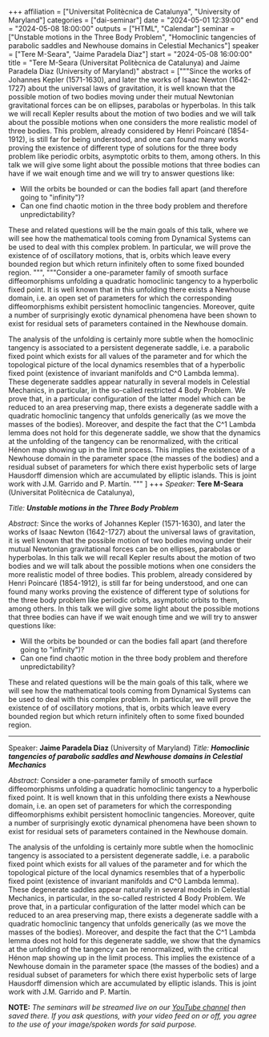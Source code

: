 +++
affiliation = ["Universitat Politècnica de Catalunya", "University of Maryland"]
categories = ["dai-seminar"]
date = "2024-05-01 12:39:00"
end = "2024-05-08 18:00:00"
outputs = ["HTML", "Calendar"]
seminar = ["Unstable motions in the Three Body Problem", "Homoclinic tangencies of parabolic saddles and Newhouse domains in Celestial Mechanics"]
speaker = ["Tere M-Seara", "Jaime Paradela Diaz"]
start = "2024-05-08 16:00:00"
title = "Tere M-Seara (Universitat Politècnica de Catalunya) and Jaime Paradela Diaz (University of Maryland)"
abstract = ["""Since the works of Johannes Kepler (1571-1630), and later the works of Isaac Newton (1642-1727) about the universal laws of
gravitation, it is well known that the possible motion of two bodies moving under their mutual Newtonian gravitational forces can be on
ellipses, parabolas or hyperbolas.
In this talk we will recall Kepler results about the motion of two bodies and we will talk about the possible motions when one considers
the more realistic model of three bodies.
This problem, already considered by Henri Poincaré (1854-1912), is still far for being understood, and one can found many works proving
the existence of different type  of solutions for the three body problem like periodic orbits, asymptotic orbits to them, among others.
In this talk we will give some light about the possible motions that three bodies can have if we wait enough time and we will try to
answer questions like:
- Will the orbits be bounded or can the bodies fall apart (and therefore going to "infinity")?
- Can one find chaotic motion in the three body problem and therefore unpredictability?

These and related questions will be the main goals of this talk, where we will see how the mathematical tools coming from Dynamical Systems
can be used to deal with this complex problem.
In particular, we will prove the existence of of oscillatory motions, that is, orbits which leave every bounded region but which return
infinitely often to some fixed bounded region.
""", """Consider a one-parameter family of smooth surface diffeomorphisms unfolding a quadratic homoclinic tangency  to a hyperbolic fixed point. It is well known that in this unfolding there exists a Newhouse domain, i.e. an open set of parameters for which the corresponding diffeomorphisms exhibit persistent homoclinic tangencies. Moreover,  quite a number of  surprisingly exotic dynamical phenomena have been shown to exist for residual sets of parameters contained in the Newhouse domain.

The analysis of the unfolding is certainly more subtle when the homoclinic tangency is associated to a persistent degenerate saddle, i.e. a parabolic fixed point which exists for all values of the parameter and for which the topological picture of the local dynamics resembles that of a hyperbolic fixed point (existence of invariant manifolds and C^0 Lambda lemma). These degenerate saddles appear naturally in several models in Celestial Mechanics, in particular, in the so-called restricted 4 Body Problem. We prove that, in a particular configuration of the latter model which can be reduced to an area preserving map, there exists a degenerate saddle with a quadratic homoclinic tangency that unfolds generically (as we move the masses of the bodies). Moreover, and despite the fact that the  C^1 Lambda lemma does not hold for this degenerate saddle, we show that the dynamics at the unfolding of the tangency can be renormalized, with the critical Hénon map showing up in the limit process. This implies the existence of a Newhouse domain  in the parameter space (the masses of the bodies) and a residual subset of parameters for which there exist hyperbolic sets of large  Hausdorff dimension  which are accumulated by elliptic islands. This is joint work with J.M. Garrido and P. Martín. 
""" ]
+++
*Speaker:* **Tere M-Seara** (Universitat Politècnica de Catalunya),

*Title:* ***Unstable motions in the Three Body Problem***

*Abstract:* Since the works of Johannes Kepler (1571-1630), and later the works of Isaac Newton (1642-1727) about the universal laws of
gravitation, it is well known that the possible motion of two bodies moving under their mutual Newtonian gravitational forces can be on
ellipses, parabolas or hyperbolas.
In this talk we will recall Kepler results about the motion of two bodies and we will talk about the possible motions when one considers
the more realistic model of three bodies.
This problem, already considered by Henri Poincaré (1854-1912), is still far for being understood, and one can found many works proving
the existence of different type  of solutions for the three body problem like periodic orbits, asymptotic orbits to them, among others.
In this talk we will give some light about the possible motions that three bodies can have if we wait enough time and we will try to
answer questions like:
- Will the orbits be bounded or can the bodies fall apart (and therefore going to "infinity")?
- Can one find chaotic motion in the three body problem and therefore unpredictability?

These and related questions will be the main goals of this talk, where we will see how the mathematical tools coming from Dynamical Systems
can be used to deal with this complex problem.
In particular, we will prove the existence of of oscillatory motions, that is, orbits which leave every bounded region but which return
infinitely often to some fixed bounded region.

- - -

Speaker: **Jaime Paradela Diaz** (University of Maryland)
*Title:* ***Homoclinic tangencies of parabolic saddles and Newhouse domains in Celestial Mechanics***

*Abstract:* Consider a one-parameter family of smooth surface diffeomorphisms unfolding a quadratic homoclinic tangency  to a hyperbolic fixed point. It is well known that in this unfolding there exists a Newhouse domain, i.e. an open set of parameters for which the corresponding diffeomorphisms exhibit persistent homoclinic tangencies. Moreover,  quite a number of  surprisingly exotic dynamical phenomena have been shown to exist for residual sets of parameters contained in the Newhouse domain.

The analysis of the unfolding is certainly more subtle when the homoclinic tangency is associated to a persistent degenerate saddle, i.e. a parabolic fixed point which exists for all values of the parameter and for which the topological picture of the local dynamics resembles that of a hyperbolic fixed point (existence of invariant manifolds and C^0 Lambda lemma). These degenerate saddles appear naturally in several models in Celestial Mechanics, in particular, in the so-called restricted 4 Body Problem. We prove that, in a particular configuration of the latter model which can be reduced to an area preserving map, there exists a degenerate saddle with a quadratic homoclinic tangency that unfolds generically (as we move the masses of the bodies). Moreover, and despite the fact that the  C^1 Lambda lemma does not hold for this degenerate saddle, we show that the dynamics at the unfolding of the tangency can be renormalized, with the critical Hénon map showing up in the limit process. This implies the existence of a Newhouse domain  in the parameter space (the masses of the bodies) and a residual subset of parameters for which there exist hyperbolic sets of large  Hausdorff dimension  which are accumulated by elliptic islands. This is joint work with J.M. Garrido and P. Martín. 

**NOTE:** *The seminars will be streamed live on our [YouTube
channel](https://www.youtube.com/channel/UCyNNg155G3iLS7l-qZjboyg) then
saved there. If you ask questions, with your video feed on or off, you
agree to the use of your image/spoken words for said purpose.*
